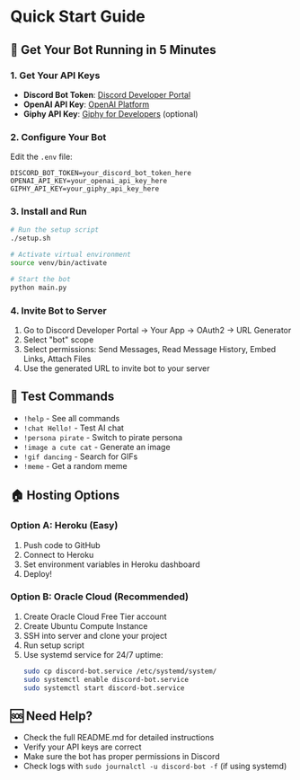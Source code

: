 # Quick Start Guide

## 🚀 Get Your Bot Running in 5 Minutes

### 1. Get Your API Keys
- **Discord Bot Token**: [Discord Developer Portal](https://discord.com/developers/applications)
- **OpenAI API Key**: [OpenAI Platform](https://platform.openai.com/)
- **Giphy API Key**: [Giphy for Developers](https://developers.giphy.com/) (optional)

### 2. Configure Your Bot
Edit the `.env` file:
```
DISCORD_BOT_TOKEN=your_discord_bot_token_here
OPENAI_API_KEY=your_openai_api_key_here
GIPHY_API_KEY=your_giphy_api_key_here
```

### 3. Install and Run
```bash
# Run the setup script
./setup.sh

# Activate virtual environment
source venv/bin/activate

# Start the bot
python main.py
```

### 4. Invite Bot to Server
1. Go to Discord Developer Portal → Your App → OAuth2 → URL Generator
2. Select "bot" scope
3. Select permissions: Send Messages, Read Message History, Embed Links, Attach Files
4. Use the generated URL to invite bot to your server

## 🎯 Test Commands
- `!help` - See all commands
- `!chat Hello!` - Test AI chat
- `!persona pirate` - Switch to pirate persona
- `!image a cute cat` - Generate an image
- `!gif dancing` - Search for GIFs
- `!meme` - Get a random meme

## 🏠 Hosting Options

### Option A: Heroku (Easy)
1. Push code to GitHub
2. Connect to Heroku
3. Set environment variables in Heroku dashboard
4. Deploy!

### Option B: Oracle Cloud (Recommended)
1. Create Oracle Cloud Free Tier account
2. Create Ubuntu Compute Instance
3. SSH into server and clone your project
4. Run setup script
5. Use systemd service for 24/7 uptime:
   ```bash
   sudo cp discord-bot.service /etc/systemd/system/
   sudo systemctl enable discord-bot.service
   sudo systemctl start discord-bot.service
   ```

## 🆘 Need Help?
- Check the full README.md for detailed instructions
- Verify your API keys are correct
- Make sure the bot has proper permissions in Discord
- Check logs with `sudo journalctl -u discord-bot -f` (if using systemd)
